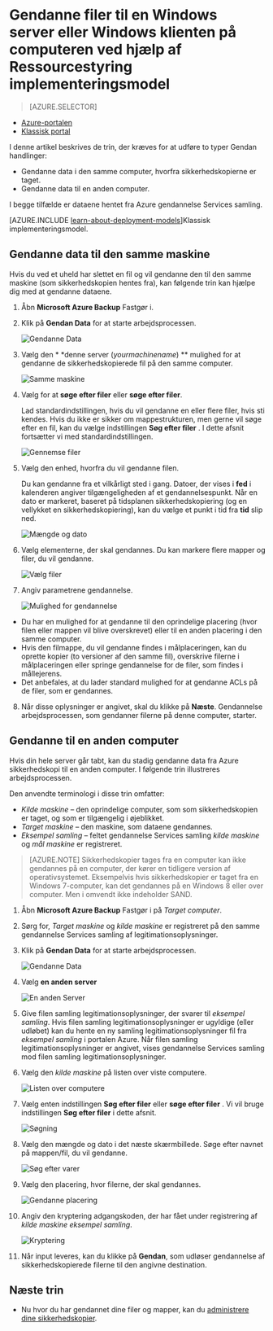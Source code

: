 <properties
   pageTitle="Gendanne data til en Windows Server eller Windows-klient fra Azure ved hjælp af Ressourcestyring implementeringsmodel | Microsoft Azure"
   description="Lær, hvordan du kan gendanne fra en Windows Server eller Windows-klient."
   services="backup"
   documentationCenter=""
   authors="saurabhsensharma"
   manager="shivamg"
   editor=""/>

<tags
   ms.service="backup"
   ms.workload="storage-backup-recovery"
     ms.tgt_pltfrm="na"
     ms.devlang="na"
     ms.topic="article"
     ms.date="08/02/2016"
     ms.author="trinadhk; jimpark; markgal;"/>

# <a name="restore-files-to-a-windows-server-or-windows-client-machine-using-resource-manager-deployment-model"></a>Gendanne filer til en Windows server eller Windows klienten på computeren ved hjælp af Ressourcestyring implementeringsmodel

> [AZURE.SELECTOR]
- [Azure-portalen](backup-azure-restore-windows-server.md)
- [Klassisk portal](backup-azure-restore-windows-server-classic.md)

I denne artikel beskrives de trin, der kræves for at udføre to typer Gendan handlinger:

- Gendanne data i den samme computer, hvorfra sikkerhedskopierne er taget.
- Gendanne data til en anden computer.

I begge tilfælde er dataene hentet fra Azure gendannelse Services samling.

[AZURE.INCLUDE [learn-about-deployment-models](../../includes/learn-about-deployment-models-rm-include.md)]Klassisk implementeringsmodel.

## <a name="recover-data-to-the-same-machine"></a>Gendanne data til den samme maskine
Hvis du ved et uheld har slettet en fil og vil gendanne den til den samme maskine (som sikkerhedskopien hentes fra), kan følgende trin kan hjælpe dig med at gendanne dataene.

1. Åbn **Microsoft Azure Backup** Fastgør i.
2. Klik på **Gendan Data** for at starte arbejdsprocessen.

    ![Gendanne Data](./media/backup-azure-restore-windows-server/recover.png)

3. Vælg den * *denne server (*yourmachinename*) ** mulighed for at gendanne de sikkerhedskopierede fil på den samme computer.

    ![Samme maskine](./media/backup-azure-restore-windows-server/samemachine.png)

4. Vælg for at **søge efter filer** eller **søge efter filer**.

    Lad standardindstillingen, hvis du vil gendanne en eller flere filer, hvis sti kendes. Hvis du ikke er sikker om mappestrukturen, men gerne vil søge efter en fil, kan du vælge indstillingen **Søg efter filer** . I dette afsnit fortsætter vi med standardindstillingen.

    ![Gennemse filer](./media/backup-azure-restore-windows-server/browseandsearch.png)

5. Vælg den enhed, hvorfra du vil gendanne filen.

    Du kan gendanne fra et vilkårligt sted i gang. Datoer, der vises i **fed** i kalenderen angiver tilgængeligheden af et gendannelsespunkt. Når en dato er markeret, baseret på tidsplanen sikkerhedskopiering (og en vellykket en sikkerhedskopiering), kan du vælge et punkt i tid fra **tid** slip ned.

    ![Mængde og dato](./media/backup-azure-restore-windows-server/volanddate.png)

6. Vælg elementerne, der skal gendannes. Du kan markere flere mapper og filer, du vil gendanne.

    ![Vælg filer](./media/backup-azure-restore-windows-server/selectfiles.png)

7. Angiv parametrene gendannelse.

    ![Mulighed for gendannelse](./media/backup-azure-restore-windows-server/recoveroptions.png)

  - Du har en mulighed for at gendanne til den oprindelige placering (hvor filen eller mappen vil blive overskrevet) eller til en anden placering i den samme computer.
  - Hvis den filmappe, du vil gendanne findes i målplaceringen, kan du oprette kopier (to versioner af den samme fil), overskrive filerne i målplaceringen eller springe gendannelse for de filer, som findes i mållejerens.
  - Det anbefales, at du lader standard mulighed for at gendanne ACLs på de filer, som er gendannes.

8. Når disse oplysninger er angivet, skal du klikke på **Næste**. Gendannelse arbejdsprocessen, som gendanner filerne på denne computer, starter.

## <a name="recover-to-an-alternate-machine"></a>Gendanne til en anden computer
Hvis din hele server går tabt, kan du stadig gendanne data fra Azure sikkerhedskopi til en anden computer. I følgende trin illustreres arbejdsprocessen.  

Den anvendte terminologi i disse trin omfatter:

- *Kilde maskine* – den oprindelige computer, som som sikkerhedskopien er taget, og som er tilgængelig i øjeblikket.
- *Target maskine* – den maskine, som dataene gendannes.
- *Eksempel samling* – feltet gendannelse Services samling *kilde maskine* og *mål maskine* er registreret. <br/>

> [AZURE.NOTE] Sikkerhedskopier tages fra en computer kan ikke gendannes på en computer, der kører en tidligere version af operativsystemet. Eksempelvis hvis sikkerhedskopier er taget fra en Windows 7-computer, kan det gendannes på en Windows 8 eller over computer. Men i omvendt ikke indeholder SAND.

1. Åbn **Microsoft Azure Backup** Fastgør i på *Target computer*.
2. Sørg for, *Target maskine* og *kilde maskine* er registreret på den samme gendannelse Services samling af legitimationsoplysninger.
3. Klik på **Gendan Data** for at starte arbejdsprocessen.

    ![Gendanne Data](./media/backup-azure-restore-windows-server/recover.png)

4. Vælg **en anden server**

    ![En anden Server](./media/backup-azure-restore-windows-server/anotherserver.png)

5. Give filen samling legitimationsoplysninger, der svarer til *eksempel samling*. Hvis filen samling legitimationsoplysninger er ugyldige (eller udløbet) kan du hente en ny samling legitimationsoplysninger fil fra *eksempel samling* i portalen Azure. Når filen samling legitimationsoplysninger er angivet, vises gendannelse Services samling mod filen samling legitimationsoplysninger.

6. Vælg den *kilde maskine* på listen over viste computere.

    ![Listen over computere](./media/backup-azure-restore-windows-server/machinelist.png)

7. Vælg enten indstillingen **Søg efter filer** eller **søge efter filer** . Vi vil bruge indstillingen **Søg efter filer** i dette afsnit.

    ![Søgning](./media/backup-azure-restore-windows-server/search.png)

8. Vælg den mængde og dato i det næste skærmbillede. Søge efter navnet på mappen/fil, du vil gendanne.

    ![Søg efter varer](./media/backup-azure-restore-windows-server/searchitems.png)

9. Vælg den placering, hvor filerne, der skal gendannes.

    ![Gendanne placering](./media/backup-azure-restore-windows-server/restorelocation.png)

10. Angiv den kryptering adgangskoden, der har fået under registrering af *kilde maskine* *eksempel samling*.

    ![Kryptering](./media/backup-azure-restore-windows-server/encryption.png)

11. Når input leveres, kan du klikke på **Gendan**, som udløser gendannelse af sikkerhedskopierede filerne til den angivne destination.

## <a name="next-steps"></a>Næste trin
- Nu hvor du har gendannet dine filer og mapper, kan du [administrere dine sikkerhedskopier](backup-azure-manage-windows-server.md).
